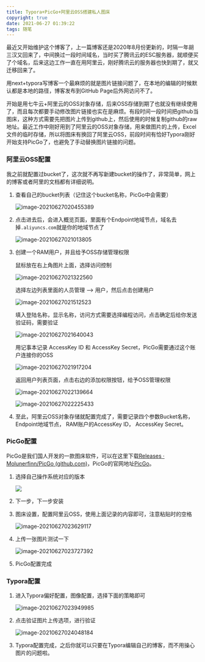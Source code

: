 ```yaml
---
title: Typora+PicGo+阿里云OSS搭建私人图床
copyright: true
date: 2021-06-27 01:39:22
tags: 随笔
---
```


最近又开始维护这个博客了，上一篇博客还是2020年8月份更新的，时隔一年胡三汉又回来了，中间换过一段时间域名，当时买了腾讯云的ESC服务器，就顺便买了个域名，后来这边工作一直在用阿里云，刚好腾讯云的服务器也快到期了，就又迁移回来了。

<!--more-->

用next+typora写博客一个最麻烦的就是图片链接问题了，在本地的编辑的时候默认都是本地的路径，博客发布到GitHub Page后外网访问不了。

开始是用七牛云+阿里云的OSS对象存储，后来OSS存储到期了也就没有继续使用了，而且每次都要手动修改图片链接也实在是麻烦。有段时间一段时间把github当图床，这种方式需要先把图片上传到github上，然后使用的时候复制github的raw地址。最近工作中刚好用到了阿里云的OSS对象存储，用来做图片的上传，Excel文件的临时存储，所以将图床有换回了阿里云OSS，前段时间有恰好Typora刚好开始支持PicGo了，也避免了手动替换图片链接的问题。  



### 阿里云OSS配置

我之前就配置过bucket了，这次就不再写新建bucket的操作了，非常简单，网上的博客或者阿里的文档都有详细说明。

1. 查看自己的bucket列表（记住这个bucket名称，PicGo中会需要）

   ![image-20210627020455389](https://dengwq.oss-cn-hangzhou.aliyuncs.com/img/20210627020502.png)

2. 点击进去后，会进入概览页面，里面有个Endpoint地域节点，域名去掉`.aliyuncs.com`就是你的地域节点了

   ![image-20210627021013805](https://dengwq.oss-cn-hangzhou.aliyuncs.com/img/20210627021013.png)

3. 创建一个RAM用户，并且给予OSS存储管理权限

   鼠标放在右上角图片上面，选择访问控制

   ![image-20210627021322560](https://dengwq.oss-cn-hangzhou.aliyuncs.com/img/20210627021322.png)

   选择左边列表里面的人员管理 --> 用户，然后点击创建用户

   ![image-20210627021512523](https://dengwq.oss-cn-hangzhou.aliyuncs.com/img/20210627021512.png)

   填入登陆名称，显示名称，访问方式需要选择编程访问，点击确定后给你发送验证码，需要验证

   ![image-20210627021640043](https://dengwq.oss-cn-hangzhou.aliyuncs.com/img/20210627021640.png)

   用记事本记录 AccessKey ID 和  AccessKey Secret，PicGo需要通过这个账户连接你的OSS

   ![image-20210627021917204](https://dengwq.oss-cn-hangzhou.aliyuncs.com/img/20210627021917.png)

   返回用户列表页面，点击右边的添加权限按钮，给予OSS管理权限

   ![image-20210627022139664](https://dengwq.oss-cn-hangzhou.aliyuncs.com/img/20210627022139.png)

   ![image-20210627022225433](https://dengwq.oss-cn-hangzhou.aliyuncs.com/img/20210627022225.png)

4. 至此，阿里云OSS对象存储就配置完成了，需要记录四个参数Bucket名称，Endpoint地域节点， RAM账户的AccessKey ID， AccessKey Secret。



### PicGo配置

PicGo是我们国人开发的一款图床软件，可以在这里下载[Releases · Molunerfinn/PicGo (github.com)](https://github.com/Molunerfinn/PicGo/releases)，PicGo的官网地址[PicGo](https://picgo.github.io/PicGo-Doc/zh/guide/)。

1. 选择自己操作系统对应的版本

   ![](https://dengwq.oss-cn-hangzhou.aliyuncs.com/img/20210627023531.png)

2. 下一步，下一步安装

3. 图床设置，配置阿里云OSS，使用上面记录的内容即可，注意粘贴时的空格

   ![image-20210627023629117](https://dengwq.oss-cn-hangzhou.aliyuncs.com/img/20210627023629.png)

4. 上传一张图片测试一下

   ![image-20210627023727392](https://dengwq.oss-cn-hangzhou.aliyuncs.com/img/20210627023727.png)

5. PicGo配置完成



### Typora配置

1. 进入Typora偏好配置，图像配置，选择下面的策略即可

   ![image-20210627023949985](https://dengwq.oss-cn-hangzhou.aliyuncs.com/img/20210627023950.png)

2. 点击验证图片上传选项，进行验证

   ![image-20210627024048184](https://dengwq.oss-cn-hangzhou.aliyuncs.com/img/20210627024048.png)

3. Typora配置完成，之后你就可以只要在Typora编辑自己的博客，而不用操心图片的问题啦。

